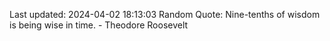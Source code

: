 Last updated: 2024-04-02 18:13:03
Random Quote: Nine-tenths of wisdom is being wise in time. - Theodore Roosevelt